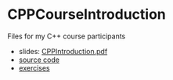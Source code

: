 # CPPCourseIntroduction


Files for my C++ course participants

* slides: [CPPIntroduction.pdf](https://github.com/PeterSommerlad/CPPCourseIntroduction/raw/main/CppIntroduction.pdf)
* [source code](./src)
* [exercises](./exercises)
